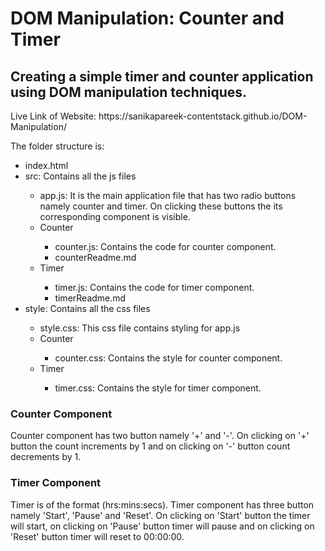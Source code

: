<h1>DOM Manipulation: Counter and Timer</h1>
<h2>Creating a simple timer and counter application using DOM manipulation techniques.</h2>
<p>Live Link of Website: https://sanikapareek-contentstack.github.io/DOM-Manipulation/</p>
<p>The folder structure is:
<ul>
  <li>index.html</li>
  <li>src: Contains all the js files</li>
  <ul>
    <li>app.js: It is the main application file that has two radio buttons namely counter and timer. On clicking these buttons the its corresponding component is visible.</li>
    <li>Counter</li>
    <ul>
      <li>counter.js: Contains the code for counter component.</li>
      <li>counterReadme.md</li>
    </ul>
    <li>Timer</li>
    <ul>
      <li>timer.js: Contains the code for timer component.</li>
      <li>timerReadme.md</li>
    </ul>
  </ul>
  <li>style: Contains all the css files</li>
  <ul>
    <li>style.css: This css file contains styling for app.js</li>
    <li>Counter</li>
    <ul>
      <li>counter.css: Contains the style for counter component.</li>
    </ul>
    <li>Timer</li>
    <ul>
      <li>timer.css: Contains the style for timer component.</li>
    </ul>
  </ul>  
</ul>
</p>
<p>
<h3>Counter Component</h3>
Counter component has two button namely '+' and '-'. On clicking on '+' button the count increments by 1 and on clicking on '-' button count decrements by 1.
</p>

<p>
<h3>Timer Component</h3>
Timer is of the format (hrs:mins:secs). Timer component has three button namely 'Start', 'Pause' and 'Reset'. On clicking on 'Start' button the timer will start, on clicking on 'Pause' button timer will pause and on clicking on 'Reset' button timer will reset to 00:00:00.
</p>


